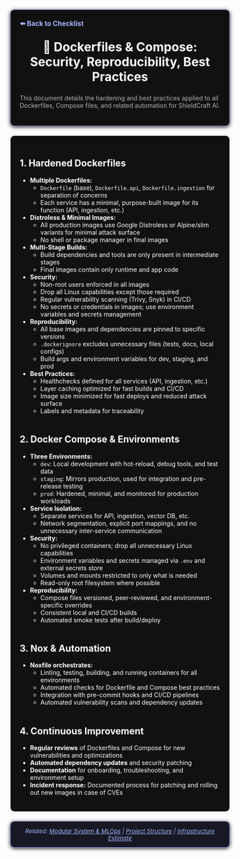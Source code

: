 <section style="border:1px solid #a5b4fc; border-radius:10px; margin:1.5em 0; box-shadow:0 2px 8px #222; padding:1.5em; background:#111; color:#fff;">
<div style="margin-bottom:1.5em;">
  <a href="./checklist.md" style="color:#a5b4fc; font-weight:bold; text-decoration:none; font-size:1.1em;">⬅️ Back to Checklist</a>
</div>
<h1 align="center" style="margin-top:0; font-size:2em;">🐳 Dockerfiles & Compose: Security, Reproducibility, Best Practices</h1>
<div style="margin-bottom:1.2em; color:#b3b3b3; font-size:1em;">
  This document details the hardening and best practices applied to all Dockerfiles, Compose files, and related automation for ShieldCraft AI.
</div>
</section>

<section style="border:1px solid #e0e0e0; border-radius:10px; margin:1.5em 0; box-shadow:0 2px 8px #f0f0f0; padding:1.5em; background:#111; color:#fff;">

## 1. Hardened Dockerfiles

- **Multiple Dockerfiles:**
  - `Dockerfile` (base), `Dockerfile.api`, `Dockerfile.ingestion` for separation of concerns
  - Each service has a minimal, purpose-built image for its function (API, ingestion, etc.)
- **Distroless & Minimal Images:**
  - All production images use Google Distroless or Alpine/slim variants for minimal attack surface
  - No shell or package manager in final images
- **Multi-Stage Builds:**
  - Build dependencies and tools are only present in intermediate stages
  - Final images contain only runtime and app code
- **Security:**
  - Non-root users enforced in all images
  - Drop all Linux capabilities except those required
  - Regular vulnerability scanning (Trivy, Snyk) in CI/CD
  - No secrets or credentials in images; use environment variables and secrets management
- **Reproducibility:**
  - All base images and dependencies are pinned to specific versions
  - `.dockerignore` excludes unnecessary files (tests, docs, local configs)
  - Build args and environment variables for dev, staging, and prod
- **Best Practices:**
  - Healthchecks defined for all services (API, ingestion, etc.)
  - Layer caching optimized for fast builds and CI/CD
  - Image size minimized for fast deploys and reduced attack surface
  - Labels and metadata for traceability

---

## 2. Docker Compose & Environments

- **Three Environments:**
  - `dev`: Local development with hot-reload, debug tools, and test data
  - `staging`: Mirrors production, used for integration and pre-release testing
  - `prod`: Hardened, minimal, and monitored for production workloads
- **Service Isolation:**
  - Separate services for API, ingestion, vector DB, etc.
  - Network segmentation, explicit port mappings, and no unnecessary inter-service communication
- **Security:**
  - No privileged containers; drop all unnecessary Linux capabilities
  - Environment variables and secrets managed via `.env` and external secrets store
  - Volumes and mounts restricted to only what is needed
  - Read-only root filesystem where possible
- **Reproducibility:**
  - Compose files versioned, peer-reviewed, and environment-specific overrides
  - Consistent local and CI/CD builds
  - Automated smoke tests after build/deploy

---

## 3. Nox & Automation

- **Noxfile orchestrates:**
  - Linting, testing, building, and running containers for all environments
  - Automated checks for Dockerfile and Compose best practices
  - Integration with pre-commit hooks and CI/CD pipelines
  - Automated vulnerability scans and dependency updates

---

## 4. Continuous Improvement

- **Regular reviews** of Dockerfiles and Compose for new vulnerabilities and optimizations
- **Automated dependency updates** and security patching
- **Documentation** for onboarding, troubleshooting, and environment setup
- **Incident response:** Documented process for patching and rolling out new images in case of CVEs

</section>

<section style="border:1px solid #a5b4fc; border-radius:10px; margin:1.5em 0; box-shadow:0 2px 8px #222; padding:1em; background:#181825; color:#a5b4fc; font-size:0.95em; text-align:center;">
  <em>Related: <a href="./modular_mlops_governance.md" style="color:#a5b4fc;">Modular System & MLOps</a> | <a href="./project_structure.md" style="color:#a5b4fc;">Project Structure</a> | <a href="./infra_estimate.md" style="color:#a5b4fc;">Infrastructure Estimate</a></em>
</section>
